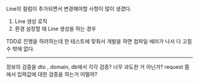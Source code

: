 Line의 컬럼이 추가되면서 변경해야할 사항이 많이 생겼다.

1. Line 생성 로직
2. 환경 설정할 때 Line 생성을 하는 경우



TDD로 진행을 하려하는데 한 테스트에 맞춰서 개발을 하면 컴파일 에러가 나서 다 고칠 수 밖에 없다.



---

정보의 검증을 dto , domain, db에서 각각 검증? 너무 과도한 거 아닌가? request 쯤에서 입력값에 대한 검증을 하는거 어떨까?